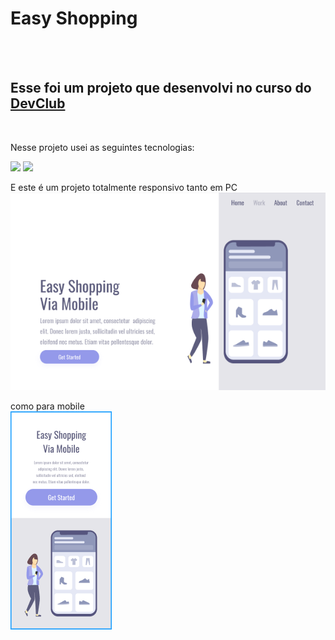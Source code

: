 <h1>Easy Shopping</h1>
<br>
<br>
<h2>Esse foi um projeto que desenvolvi no curso do <a href="https://rodolfomori.com.br/devclub">DevClub</a></h2>
<br>
<p>Nesse projeto usei as seguintes tecnologias:</p>
<img src="https://img.shields.io/badge/HTML5-E34F26?style=for-the-badge&logo=html5&logoColor=white"/>
<img src="https://img.shields.io/badge/CSS3-1572B6?style=for-the-badge&logo=css3&logoColor=white"/>
<br>
<p>E este é um projeto totalmente responsivo tanto em PC
  <br>
  <img src="https://github.com/LordRockyfeller/easy-shopping/blob/main/img%205.png?raw=true"/></p>
  <p>como para mobile 
  <br>
    <img src="https://github.com/LordRockyfeller/easy-shopping/blob/main/img%206.png?raw=true"/>
  </p>
